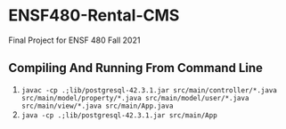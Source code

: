 # ENSF480-Rental-CMS
Final Project for ENSF 480 Fall 2021


## Compiling And Running From Command Line
1. `javac -cp .;lib/postgresql-42.3.1.jar src/main/controller/*.java src/main/model/property/*.java src/main/model/user/*.java src/main/view/*.java src/main/App.java`
2. `java -cp .;lib/postgresql-42.3.1.jar src/main/App`

